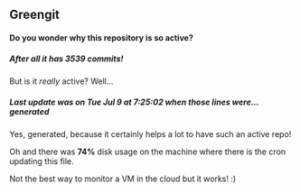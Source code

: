 ## Greengit

#### Do you wonder why this repository is so active?

##### After all it has 3539 commits!

But is it *really* active? Well...

##### Last update was on Tue Jul 9 at 7:25:02 when those lines were... generated

Yes, generated, because it certainly helps a lot to have such an active repo!

Oh and there was **74%** disk usage on the machine
where there is the cron updating this file.

Not the best way to monitor a VM in the cloud but it works! :)
